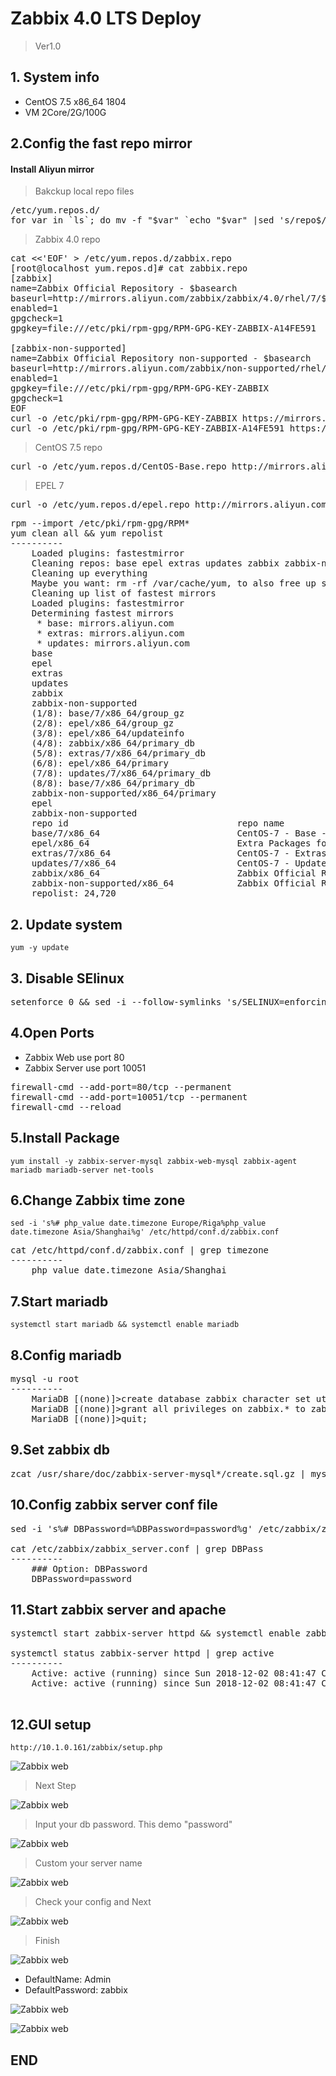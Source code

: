 # Zabbix 4.0 LTS Deploy
> Ver1.0

## 1. System info

- CentOS 7.5 x86_64 1804
- VM 2Core/2G/100G



## 2.Config the fast repo mirror

#### Install Aliyun mirror

> Bakckup local repo files 

<pre>
/etc/yum.repos.d/
for var in `ls`; do mv -f "$var" `echo "$var" |sed 's/repo$/repo.bak/'`; done
</pre>

> Zabbix 4.0 repo
<pre>
cat <<'EOF' > /etc/yum.repos.d/zabbix.repo
[root@localhost yum.repos.d]# cat zabbix.repo 
[zabbix]
name=Zabbix Official Repository - $basearch
baseurl=http://mirrors.aliyun.com/zabbix/zabbix/4.0/rhel/7/$basearch/
enabled=1
gpgcheck=1
gpgkey=file:///etc/pki/rpm-gpg/RPM-GPG-KEY-ZABBIX-A14FE591

[zabbix-non-supported]
name=Zabbix Official Repository non-supported - $basearch 
baseurl=http://mirrors.aliyun.com/zabbix/non-supported/rhel/7/$basearch/
enabled=1
gpgkey=file:///etc/pki/rpm-gpg/RPM-GPG-KEY-ZABBIX
gpgcheck=1
EOF
curl -o /etc/pki/rpm-gpg/RPM-GPG-KEY-ZABBIX https://mirrors.aliyun.com/zabbix/RPM-GPG-KEY-ZABBIX
curl -o /etc/pki/rpm-gpg/RPM-GPG-KEY-ZABBIX-A14FE591 https://mirrors.aliyun.com/zabbix/RPM-GPG-KEY-ZABBIX-A14FE591
</pre>

> CentOS 7.5 repo

<pre>
curl -o /etc/yum.repos.d/CentOS-Base.repo http://mirrors.aliyun.com/repo/Centos-7.repo
</pre>

> EPEL 7

<pre>
curl -o /etc/yum.repos.d/epel.repo http://mirrors.aliyun.com/repo/epel-7.repo
</pre>

<pre>
rpm --import /etc/pki/rpm-gpg/RPM*
yum clean all && yum repolist
----------
    Loaded plugins: fastestmirror
    Cleaning repos: base epel extras updates zabbix zabbix-non-supported
    Cleaning up everything
    Maybe you want: rm -rf /var/cache/yum, to also free up space taken by orphaned data from disabled or removed repos
    Cleaning up list of fastest mirrors
    Loaded plugins: fastestmirror
    Determining fastest mirrors
     * base: mirrors.aliyun.com
     * extras: mirrors.aliyun.com
     * updates: mirrors.aliyun.com
    base                                                                               | 3.6 kB  00:00:00     
    epel                                                                               | 3.2 kB  00:00:00     
    extras                                                                             | 3.4 kB  00:00:00     
    updates                                                                            | 3.4 kB  00:00:00     
    zabbix                                                                             | 2.9 kB  00:00:00     
    zabbix-non-supported                                                               |  951 B  00:00:00     
    (1/8): base/7/x86_64/group_gz                                                      | 166 kB  00:00:00     
    (2/8): epel/x86_64/group_gz                                                        |  88 kB  00:00:00     
    (3/8): epel/x86_64/updateinfo                                                      | 929 kB  00:00:00     
    (4/8): zabbix/x86_64/primary_db                                                    |  26 kB  00:00:00     
    (5/8): extras/7/x86_64/primary_db                                                  | 205 kB  00:00:01     
    (6/8): epel/x86_64/primary                                                         | 3.6 MB  00:00:01     
    (7/8): updates/7/x86_64/primary_db                                                 | 6.0 MB  00:00:01     
    (8/8): base/7/x86_64/primary_db                                                    | 5.9 MB  00:00:02     
    zabbix-non-supported/x86_64/primary                                                | 1.6 kB  00:00:00     
    epel                                                                                          12716/12716
    zabbix-non-supported                                                                                  4/4
    repo id                                repo name                                                    status
    base/7/x86_64                          CentOS-7 - Base - mirrors.aliyun.com                          9,911
    epel/x86_64                            Extra Packages for Enterprise Linux 7 - x86_64               12,716
    extras/7/x86_64                        CentOS-7 - Extras - mirrors.aliyun.com                          434
    updates/7/x86_64                       CentOS-7 - Updates - mirrors.aliyun.com                       1,614
    zabbix/x86_64                          Zabbix Official Repository - x86_64                              41
    zabbix-non-supported/x86_64            Zabbix Official Repository non-supported - x86_64                 4
    repolist: 24,720
</pre>

## 2. Update system

    yum -y update

## 3. Disable SElinux

<pre>
setenforce 0 && sed -i --follow-symlinks 's/SELINUX=enforcing/SELINUX=disabled/g' /etc/sysconfig/selinux
</pre>


## 4.Open Ports

- Zabbix Web use port 80
- Zabbix Server use port 10051 

<pre>
firewall-cmd --add-port=80/tcp --permanent
firewall-cmd --add-port=10051/tcp --permanent
firewall-cmd --reload
</pre>

## 5.Install Package
    yum install -y zabbix-server-mysql zabbix-web-mysql zabbix-agent mariadb mariadb-server net-tools

## 6.Change Zabbix time zone
    sed -i 's%# php_value date.timezone Europe/Riga%php_value date.timezone Asia/Shanghai%g' /etc/httpd/conf.d/zabbix.conf
    
<pre>
cat /etc/httpd/conf.d/zabbix.conf | grep timezone
----------
    php_value date.timezone Asia/Shanghai
</pre>

## 7.Start mariadb
    systemctl start mariadb && systemctl enable mariadb

## 8.Config mariadb

<pre>
mysql -u root
----------
    MariaDB [(none)]>create database zabbix character set utf8 collate utf8_bin;
    MariaDB [(none)]>grant all privileges on zabbix.* to zabbix@localhost identified by 'password';
    MariaDB [(none)]>quit;
</pre>

## 9.Set zabbix db
<pre>
zcat /usr/share/doc/zabbix-server-mysql*/create.sql.gz | mysql -uzabbix -ppassword zabbix
</pre>

## 10.Config zabbix server conf file
<pre>
sed -i 's%# DBPassword=%DBPassword=password%g' /etc/zabbix/zabbix_server.conf

cat /etc/zabbix/zabbix_server.conf | grep DBPass
----------
    ### Option: DBPassword
    DBPassword=password
</pre>

## 11.Start zabbix server and apache

<pre>
systemctl start zabbix-server httpd && systemctl enable zabbix-server httpd

systemctl status zabbix-server httpd | grep active
----------
    Active: active (running) since Sun 2018-12-02 08:41:47 CST; 15s ago
    Active: active (running) since Sun 2018-12-02 08:41:47 CST; 15s ago

</pre>

## 12.GUI setup

    http://10.1.0.161/zabbix/setup.php

![Zabbix web](https://github.com/LeoShi2018/LinuxTutorial/blob/master/Zabbix/images/image001.png)

> Next Step

![Zabbix web](https://github.com/LeoShi2018/LinuxTutorial/blob/master/Zabbix/images/image002.png)

> Input your db password. This demo "password"

![Zabbix web](https://github.com/LeoShi2018/LinuxTutorial/blob/master/Zabbix/images/image003.png)

> Custom your server name

![Zabbix web](https://github.com/LeoShi2018/LinuxTutorial/blob/master/Zabbix/images/image004.png)

> Check your config and Next

![Zabbix web](https://github.com/LeoShi2018/LinuxTutorial/blob/master/Zabbix/images/image005.png)

> Finish

![Zabbix web](https://github.com/LeoShi2018/LinuxTutorial/blob/master/Zabbix/images/image006.png)

- DefaultName: Admin
- DefaultPassword: zabbix

![Zabbix web](https://github.com/LeoShi2018/LinuxTutorial/blob/master/Zabbix/images/image007.png)

![Zabbix web](https://github.com/LeoShi2018/LinuxTutorial/blob/master/Zabbix/images/image008.png)

## END
